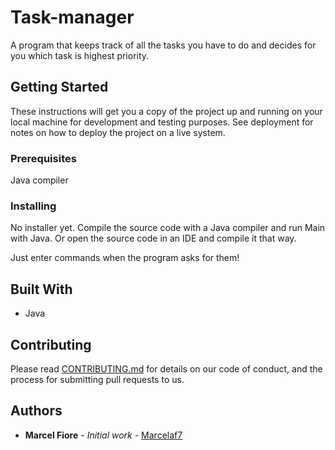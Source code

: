 # Task-manager

A program that keeps track of all the tasks you have to do and decides for you which task is highest priority.

## Getting Started

These instructions will get you a copy of the project up and running on your local machine for development and testing purposes. See deployment for notes on how to deploy the project on a live system.

### Prerequisites

Java compiler


### Installing

No installer yet. Compile the source code with a Java compiler and run Main with Java.
Or open the source code in an IDE and compile it that way.

Just enter commands when the program asks for them!

## Built With

* Java

## Contributing

Please read [CONTRIBUTING.md](https://gist.github.com/marcelaf7/NoFileYet) for details on our code of conduct, and the process for submitting pull requests to us.

## Authors

* **Marcel Fiore** - *Initial work* - [Marcelaf7](https://github.com/marcelaf7)
